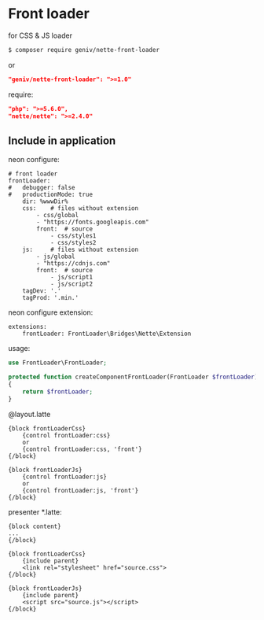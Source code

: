 Front loader
============
for CSS &amp; JS loader

```sh
$ composer require geniv/nette-front-loader
```
or
```json
"geniv/nette-front-loader": ">=1.0"
```

require:
```json
"php": ">=5.6.0",
"nette/nette": ">=2.4.0"
```

Include in application
----------------------
neon configure:
```neon
# front loader
frontLoader:
#   debugger: false
#   productionMode: true
    dir: %wwwDir%
    css:    # files without extension
        - css/global
        - "https://fonts.googleapis.com"
        front:  # source
            - css/styles1
            - css/styles2
    js:     # files without extension
        - js/global
        - "https://cdnjs.com"
        front:  # source
            - js/script1
            - js/script2
    tagDev: '.'
    tagProd: '.min.'
```

neon configure extension:
```neon
extensions:
    frontLoader: FrontLoader\Bridges\Nette\Extension
```

usage:
```php
use FrontLoader\FrontLoader;

protected function createComponentFrontLoader(FrontLoader $frontLoader)
{
    return $frontLoader;
}
```

@layout.latte
```latte
{block frontLoaderCss}
    {control frontLoader:css}
    or
    {control frontLoader:css, 'front'}
{/block}

{block frontLoaderJs}
    {control frontLoader:js}
    or
    {control frontLoader:js, 'front'}
{/block}
```

presenter *.latte:
```latte
{block content}
...
{/block}

{block frontLoaderCss}
    {include parent}
    <link rel="stylesheet" href="source.css">
{/block}

{block frontLoaderJs}
    {include parent}
    <script src="source.js"></script>
{/block}
```
